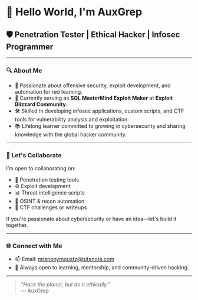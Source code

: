 # 👋 Hello World, I'm AuxGrep

## 🛡️ Penetration Tester | Ethical Hacker | Infosec Programmer

---

### 🔍 About Me

- 🧠 Passionate about offensive security, exploit development, and automation for red teaming.
- 👾 Currently serving as **SQL MasterMind Exploit Maker** at **Exploit Blizzard Community**.
- 🛠️ Skilled in developing infosec applications, custom scripts, and CTF tools for vulnerability analysis and exploitation.
- 📚 Lifelong learner committed to growing in cybersecurity and sharing knowledge with the global hacker community.

---

### 🤝 Let's Collaborate

I’m open to collaborating on:

- 🔐 Penetration testing tools
- ⚙️ Exploit development
- 📊 Threat intelligence scripts
- 📡 OSINT & recon automation
- 🧪 CTF challenges or writeups

If you're passionate about cybersecurity or have an idea—let's build it together.

---

### 🌐 Connect with Me

- 📫 Email: [mranonymoustz@tutanota.com](mailto:mranonymoustz@tutanota.com)
- 🧠 Always open to learning, mentorship, and community-driven hacking.

---

> _"Hack the planet, but do it ethically."_  
> — AuxGrep

<!---
AuxGrep/AuxGrep is a ✨ special ✨ repository because its `README.md` (this file) appears on your GitHub profile.
You can click the Preview link to take a look at your changes.
--->
